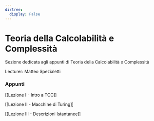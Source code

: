 ```yaml
---
dirtree:
  display: False
---
```


# Teoria della Calcolabilità e Complessità

Sezione dedicata agli appunti di Teoria della Calcolabilità e Complessità

Lecturer: Matteo Spezialetti

### Appunti

[[Lezione I - Intro a TCC]]

[[Lezione II - Macchine di Turing]]

[[Lezione III - Descrizioni Istantanee]]

